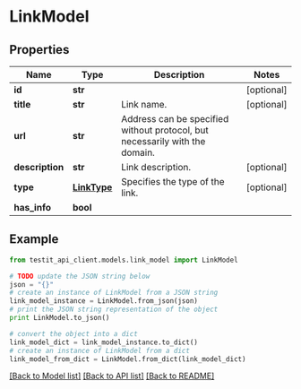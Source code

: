 # LinkModel


## Properties
Name | Type | Description | Notes
------------ | ------------- | ------------- | -------------
**id** | **str** |  | [optional] 
**title** | **str** | Link name. | [optional] 
**url** | **str** | Address can be specified without protocol, but necessarily with the domain. | 
**description** | **str** | Link description. | [optional] 
**type** | [**LinkType**](LinkType.md) | Specifies the type of the link. | [optional] 
**has_info** | **bool** |  | 

## Example

```python
from testit_api_client.models.link_model import LinkModel

# TODO update the JSON string below
json = "{}"
# create an instance of LinkModel from a JSON string
link_model_instance = LinkModel.from_json(json)
# print the JSON string representation of the object
print LinkModel.to_json()

# convert the object into a dict
link_model_dict = link_model_instance.to_dict()
# create an instance of LinkModel from a dict
link_model_from_dict = LinkModel.from_dict(link_model_dict)
```
[[Back to Model list]](../README.md#documentation-for-models) [[Back to API list]](../README.md#documentation-for-api-endpoints) [[Back to README]](../README.md)


